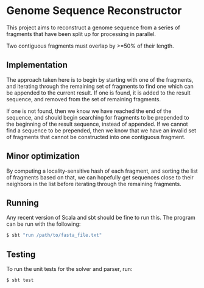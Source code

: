# Genome Sequence Reconstructor

This project aims to reconstruct a genome sequence from a series of fragments that have been split up for processing in parallel.

Two contiguous fragments must overlap by >=50% of their length.

## Implementation

The approach taken here is to begin by starting with one of the fragments, and iterating through the remaining set of fragments to find one which can be appended to the current result. If one is found, it is added to the result sequence, and removed from the set of remaining fragments.

If one is not found, then we know we have reached the end of the sequence, and should begin searching for fragments to be prepended to the beginning of the result sequence, instead of appended. If we cannot find a sequence to be prepended, then we know that we have an invalid set of fragments that cannot be constructed into one contiguous fragment.

## Minor optimization

By computing a locality-sensitive hash of each fragment, and sorting the list of fragments based on that, we can hopefully get sequences close to their neighbors in the list before iterating through the remaining fragments.

## Running

Any recent version of Scala and sbt should be fine to run this. The program can be run with the following:

```bash
$ sbt "run /path/to/fasta_file.txt"
```
## Testing

To run the unit tests for the solver and parser, run:

```bash
$ sbt test
```
